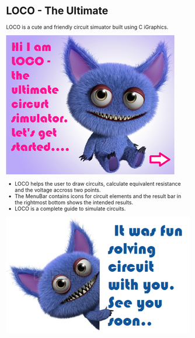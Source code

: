 # LOCO - The Ultimate

LOCO is a cute and friendly circuit simuator built using C iGraphics.

![Alt text](https://github.com/snat1505027/iGraphics-LOCO/blob/master/starting.bmp?raw=true "Title")

* LOCO helps the user to draw circuits, calculate equivalent resistance and the voltage accross two points.
* The MenuBar contains icons for circuit elements and the result bar in the rightmost bottom shows the intended results.
* LOCO is a complete guide to simulate circuits.

![Alt text](https://github.com/snat1505027/iGraphics-LOCO/blob/master/ending.bmp?raw=true "Title")


